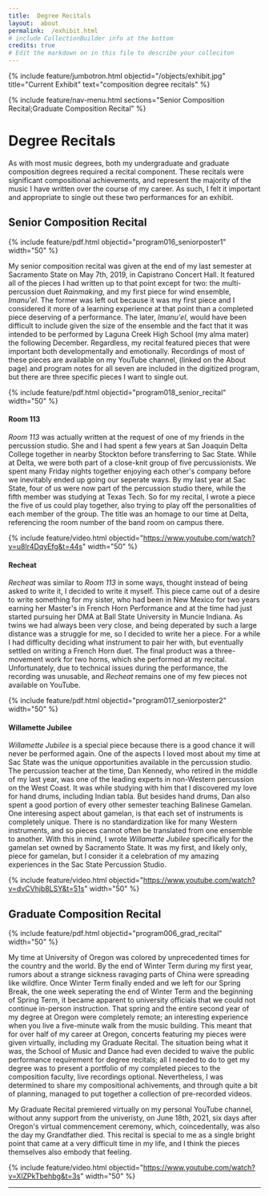 ```yaml
---
title:  Degree Recitals
layout:  about
permalink:  /exhibit.html
# include CollectionBuilder info at the bottom
credits: true
# Edit the markdown on in this file to describe your colleciton
---
```


{% include feature/jumbotron.html objectid="/objects/exhibit.jpg" title="Current Exhibit" text="composition degree recitals" %}

{% include feature/nav-menu.html sections="Senior Composition Recital;Graduate Composition Recital" %}

# Degree Recitals

As with most music degrees, both my undergraduate and graduate composition degrees required a recital component.  These recitals were significant compositional achievements, and represent the majority of the music I have written over the course of my career.  As such, I felt it important and appropriate to single out these two performances for an exhibit.

## Senior Composition Recital

{% include feature/pdf.html objectid="program016_seniorposter1" width="50" %}

My senior composition recital was given at the end of my last semester at Sacramento State on May 7th, 2019, in Capistrano Concert Hall.  It featured all of the pieces I had written up to that point except for two:  the multi-percussion duet *Rainmaking*, and my first piece for wind ensemble, *Imanu'el*.  The former was left out because it was my first piece and I considered it more of a learning experience at that point than a completed piece deserving of a performance.  The later, *Imanu'el*, would have been difficult to include given the size of the ensemble and the fact that it was intended to be performed by Laguna Creek High School (my alma mater) the following December.  Regardless, my recital featured pieces that were important both developmentally and emotionally.  Recordings of most of these pieces are available on my YouTube channel, (linked on the About page) and program notes for all seven are included in the digitized program, but there are three specific pieces I want to single out.

{% include feature/pdf.html objectid="program018_senior_recital" width="50" %}

#### Room 113

*Room 113* was actually written at the request of one of my friends in the percussion studio.  She and I had spent a few years at San Joaquin Delta College together in nearby Stockton before transferring to Sac State.  While at Delta, we were both part of a close-knit group of five percussionists.  We spent many Friday nights together enjoying each other's company before we inevitably ended up going our seperate ways.  By my last year at Sac State, four of us were now part of the percussion studio there, while the fifth member was studying at Texas Tech.  So for my recital, I wrote a piece the five of us could play together, also trying to play off the personalities of each member of the group.  The title was an homage to our time at Delta, referencing the room number of the band room on campus there.

{% include feature/video.html objectid="https://www.youtube.com/watch?v=u8lr4DqyEfg&t=44s" width="50" %}

#### Recheat

*Recheat* was similar to *Room 113* in some ways, thought instead of being asked to write it, I decided to write it myself.  This piece came out of a desire to write something for my sister, who had been in New Mexico for two years earning her Master's in French Horn Performance and at the time had just started pursuing her DMA at Ball State University in Muncie Indiana.  As twins we had always been very close, and being deperated by such a large distance was a struggle for me, so I decided to write her a piece.  For a while I had difficulty deciding what instrument to pair her with, but eventually settled on writing a French Horn duet.  The final product was a three-movement work for two horns, which she performed at my recital.  Unfortunately, due to technical issues during the performance, the recording was unusable, and *Recheat* remains one of my few pieces not available on YouTube.

{% include feature/pdf.html objectid="program017_seniorposter2" width="50" %}

#### Willamette Jubilee

*Willamette Jubilee* is a special piece because there is a good chance it will never be performed again.  One of the aspects I loved most about my time at Sac State was the unique opportunities available in the percussion studio.  The percussion teacher at the time, Dan Kennedy, who retired in the middle of my last year, was one of the leading experts in non-Western percussion on the West Coast.  It was while studying with him that I discovered my love for hand drums, including Indian tabla.  But besides hand drums, Dan also spent a good portion of every other semester teaching Balinese Gamelan.  One interesing aspect about gamelan, is that each set of instruments is completely unique.  There is no standardization like for many Western instruments, and so pieces cannot often be translated from one ensemble to another.  With this in mind, I wrote *Willamette Jubilee* specifically for the gamelan set owned by Sacramento State.  It was my first, and likely only, piece for gamelan, but I consider it a celebration of my amazing experiences in the Sac State Percussion Studio.

{% include feature/video.html objectid="https://www.youtube.com/watch?v=dvCVhjb8LSY&t=51s" width="50" %}

## Graduate Composition Recital

{% include feature/pdf.html objectid="program006_grad_recital" width="50" %}

My time at University of Oregon was colored by unprecedented times for the country and the world.  By the end of Winter Term during my first year, rumors about a strange sickness ravaging parts of China were spreading like wildfire.  Once Winter Term finally ended and we left for our Spring Break, the one week seperating the end of Winter Term and the beginning of Spring Term, it became apparent to university officials that we could not continue in-person instruction.  That spring and the entire second year of my degree at Oregon were completely remote; an interesting experience when you live a five-minute walk from the music building.  This meant that for over half of my career at Oregon, concerts featuring my pieces were given virtually, including my Graduate Recital.  The situation being what it was, the School of Music and Dance had even decided to waive the public performance requirement for degree recitals; all I needed to do to get my degree was to present a portfolio of my completed pieces to the composition faculty, live recordings optional.  Nevertheless, I was determined to share my compositional achivements, and through quite a bit of planning, managed to put together a collection of pre-recorded videos.

My Graduate Recital premiered virtually on my personal YouTube channel, without anny support from the univeristy, on June 18th, 2021, six days after Oregon's virtual commencement ceremony, which, coincedentally, was also the day my Grandfather died.  This recital is special to me as a single bright point that came at a very difficult time in my life, and I think the pieces themselves also embody that feeling.

{% include feature/video.html objectid="https://www.youtube.com/watch?v=XlZPkTbehbg&t=3s" width="50" %}

***
